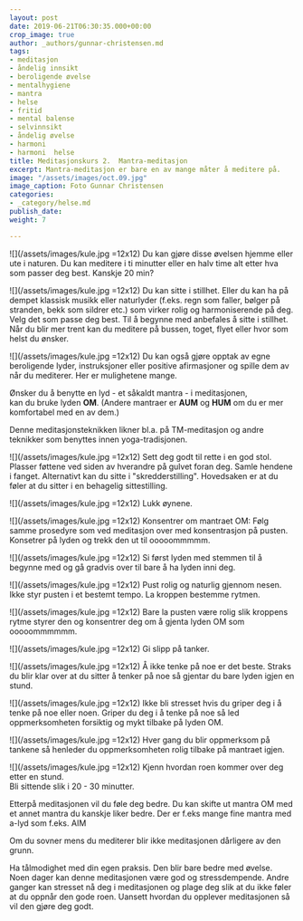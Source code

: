 ```yaml
---
layout: post
date: 2019-06-21T06:30:35.000+00:00
crop_image: true
author: _authors/gunnar-christensen.md
tags:
- meditasjon
- åndelig innsikt
- beroligende øvelse
- mentalhygiene
- mantra
- helse
- fritid
- mental balense
- selvinnsikt
- åndelig øvelse
- harmoni
- harmoni  helse
title: Meditasjonskurs 2.  Mantra-meditasjon
excerpt: Mantra-meditasjon er bare en av mange måter å meditere på.
image: "/assets/images/oct.09.jpg"
image_caption: Foto Gunnar Christensen
categories:
- _category/helse.md
publish_date: 
weight: 7

---
```

![](/assets/images/kule.jpg =12x12) Du kan gjøre disse øvelsen hjemme eller ute i naturen. Du kan meditere i ti minutter eller en halv time alt etter hva som passer deg best. Kanskje 20 min?

![](/assets/images/kule.jpg =12x12) Du kan sitte i stillhet. Eller du kan ha på dempet klassisk musikk eller naturlyder (f.eks. regn som faller, bølger på stranden, bekk som sildrer etc.) som virker rolig og harmoniserende på deg. Velg det som passe deg best. Til å begynne med anbefales å sitte i stillhet. Når du blir mer trent kan du meditere på bussen, toget, flyet eller hvor som helst du ønsker.

![](/assets/images/kule.jpg =12x12) Du kan også gjøre opptak av egne beroligende lyder, instruksjoner eller positive afirmasjoner og spille dem av når du mediterer. Her er mulighetene mange.

Ønsker du å benytte en lyd - et såkaldt mantra - i meditasjonen,  
kan du bruke lyden **OM**. (Andere mantraer er **AUM** og **HUM** om du er mer komfortabel med en av dem.)

Denne meditasjonsteknikken likner bl.a. på TM-meditasjon og andre teknikker som benyttes innen yoga-tradisjonen.

![](/assets/images/kule.jpg =12x12) Sett deg godt til rette i en god stol. Plasser føttene ved siden av hverandre på gulvet foran deg. Samle hendene i fanget. Alternativt kan du sitte i "skredderstilling". Hovedsaken er at du føler at du sitter i en behagelig sittestilling.

![](/assets/images/kule.jpg =12x12) Lukk øynene.

![](/assets/images/kule.jpg =12x12) Konsentrer om mantraet OM: Følg samme prosedyre som ved meditasjon over med konsentrasjon på pusten. Konsetrer på lyden og trekk den ut til ooooommmmm.

![](/assets/images/kule.jpg =12x12) Si først lyden med stemmen til å begynne med og gå gradvis over til bare å ha lyden inni deg.

![](/assets/images/kule.jpg =12x12) Pust rolig og naturlig gjennom nesen. Ikke styr pusten i et bestemt tempo. La kroppen bestemme rytmen.

![](/assets/images/kule.jpg =12x12) Bare la pusten være rolig slik kroppens rytme styrer den og konsentrer deg om å gjenta lyden OM som ooooommmmmm.

![](/assets/images/kule.jpg =12x12) Gi slipp på tanker.

![](/assets/images/kule.jpg =12x12) Å ikke tenke på noe er det beste. Straks du blir klar over at du sitter å tenker på noe så gjentar du bare lyden igjen en stund.

![](/assets/images/kule.jpg =12x12) Ikke bli stresset hvis du griper deg i å tenke på noe eller noen. Griper du deg i å tenke på noe så led oppmerksomheten forsiktig og mykt tilbake på lyden OM.

![](/assets/images/kule.jpg =12x12) Hver gang du blir oppmerksom på tankene så henleder du oppmerksomheten rolig tilbake på mantraet igjen.

![](/assets/images/kule.jpg =12x12) Kjenn hvordan roen kommer over deg etter en stund.  
Bli sittende slik i 20 - 30 minutter.

Etterpå meditasjonen vil du føle deg bedre. Du kan skifte ut mantra OM med et annet mantra du kanskje liker bedre. Der er f.eks mange fine mantra med a-lyd som f.eks. AIM

Om du sovner mens du mediterer blir ikke meditasjonen dårligere av den grunn.

Ha tålmodighet med din egen praksis. Den blir bare bedre med øvelse. Noen dager kan denne meditasjonen være god og stressdempende. Andre ganger kan stresset nå deg i meditasjonen og plage deg slik at du ikke føler at du oppnår den gode roen. Uansett hvordan du opplever meditasjonen så vil den gjøre deg godt.
